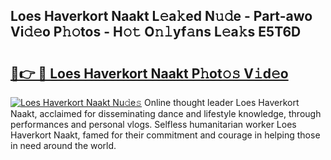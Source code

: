 ## Loes Haverkort Naakt L𝚎a𝚔ed N𝚞𝚍e - Part-awo Vi𝚍𝚎o P𝚑𝚘tos - H𝚘𝚝 O𝚗𝚕yf𝚊ns L𝚎a𝚔s E5T6D

# <h2><a href="http://kfcdn76.oniu.top/?m=Loes+Haverkort+Naakt">🔗👉 🔴 Loes Haverkort Naakt P𝚑ot𝚘𝚜 V𝚒d𝚎o</a></h2>

[![Loes Haverkort Naakt Nu𝚍e𝚜](https://i.imgur.com/0qMVB7G.gif)](http://kfcdn76.oniu.top/?m=Loes+Haverkort+Naakt)
Online thought leader Loes Haverkort Naakt, acclaimed for disseminating dance and lifestyle knowledge, through performances and personal vlogs. Selfless humanitarian worker Loes Haverkort Naakt, famed for their commitment and courage in helping those in need around the world.  
